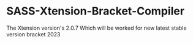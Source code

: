 # SASS-Xtension-Bracket-Compiler
The Xtension version's 2.0.7 Which will be worked for new latest stable version bracket 2023
